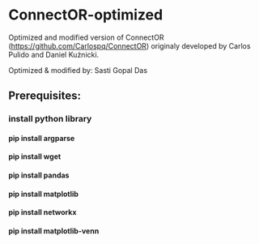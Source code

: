 # ConnectOR-optimized
Optimized and modified version of ConnectOR (https://github.com/Carlospq/ConnectOR) originaly developed by Carlos Pulido and Daniel Kużnicki.

Optimized & modified by: Sasti Gopal Das
## Prerequisites:
### install python library

#### pip install argparse
#### pip install wget
#### pip install pandas
#### pip install matplotlib
#### pip install networkx
#### pip install matplotlib-venn
